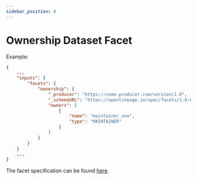 ```yaml
---
sidebar_position: 8
---
```


# Ownership Dataset Facet

Example:

```json
{
    ...
    "inputs": {
        "facets": {
            "ownership": {
                "_producer": "https://some.producer.com/version/1.0",
                "_schemaURL": "https://openlineage.io/spec/facets/1-0-0/OwnershipDatasetFacet.json",
                "owners": [
                    {
                        "name": "maintainer_one",
                        "type": "MAINTAINER"
                    }
                ]
            }
        }
    }
    ...
}
```

The facet specification can be found [here](https://openlineage.io/spec/facets/1-0-0/OwnershipDatasetFacet.json).